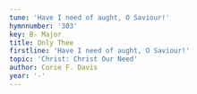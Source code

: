 ```yaml
---
tune: 'Have I need of aught, O Saviour!'
hymnnumber: '303'
key: B♭ Major
title: Only Thee
firstline: 'Have I need of aught, O Saviour!'
topic: 'Christ: Christ Our Need'
author: Corie F. Davis
year: '-'
---
```

